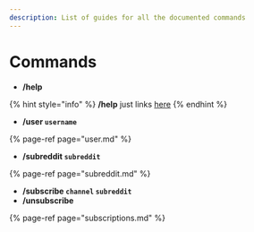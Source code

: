 ```yaml
---
description: List of guides for all the documented commands
---
```


# Commands

* **/help**

{% hint style="info" %}
**/help** just links [here](commands.md)
{% endhint %}

* **/user `username`**

{% page-ref page="user.md" %}

* **/subreddit `subreddit`**

{% page-ref page="subreddit.md" %}

* **/subscribe `channel` `subreddit`**
* **/unsubscribe**

{% page-ref page="subscriptions.md" %}




